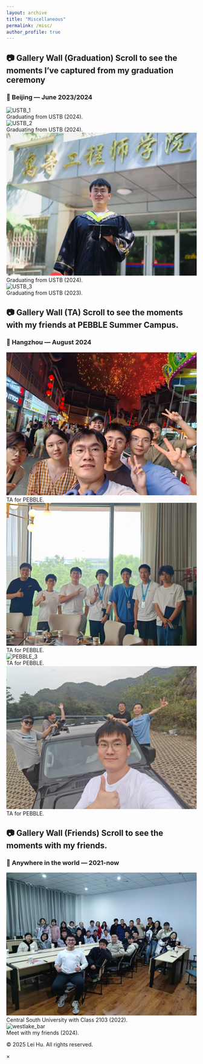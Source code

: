 ```yaml
---
layout: archive
title: "Miscellaneous"
permalink: /misc/
author_profile: true
---
```


<!DOCTYPE html>
<html lang="en">
<head>
  <meta charset="UTF-8" />
  <meta name="viewport" content="width=device-width, initial-scale=1" />
  <link rel="stylesheet" href="misc_style.css" />
</head>

<body>
    <main class="misc-main">
        <div class="misc-container">
          <section class="gallery-wall">
            <h2 class="section-title">
              <span class="emoji">📷</span> <span class="text-glow">Gallery Wall (Graduation)</span>
              <span class="subtitle">Scroll to see the moments I’ve captured from my graduation ceremony</span>
            </h2>
             <!-- -->
             <!-- Photography Section -->
            <div class="album-scroll">
              <div class="album">
                <h3>📍 Beijing — June 2023/2024</h3>
                <div class="photo-collection">
                    <div class="photo-frame">
                        <img src="../images/ustb_graduation_1.png" alt="USTB_1" />
                        <div class="photo-tag">Graduating from USTB (2024).</div>
                      </div>
                      <div class="photo-frame">
                        <img src="../images/ustb_graduation_2.jpg" alt="USTB_2" />
                        <div class="photo-tag">Graduating from USTB (2024).</div>
                      </div>
                      <div class="photo-frame">
                        <img src="../images/ustb_graduation_4.jpg" alt="USTB_4" />
                        <div class="photo-tag">Graduating from USTB (2024).</div>
                      </div>
                      <div class="photo-frame">
                        <img src="../images/ustb_graduation_3.jpg" alt="USTB_3" />
                        <div class="photo-tag">Graduating from USTB (2023).</div>
                      </div>
                </div>
              </div>
              <!-- -->
             <!-- Photography Section -->
              </div>
          </section>
          <!-- Section -->
          <section class="study-table">
            <h2 class="section-title">
                <span class="emoji">📷</span> <span class="text-glow">Gallery Wall (TA)</span>
                <span class="subtitle">Scroll to see the moments with my friends at PEBBLE Summer Campus.</span>
              </h2>
            <div class="note-grid">
               <!-- -->
             <!-- Photography Section -->
            </div>
            <div class="album-scroll">
              <div class="album">
                <h3>📍 Hangzhou — August 2024</h3>
                <div class="photo-collection">
                    <div class="photo-frame">
                        <img src="../images/PEBBLE_2024_1.jpg" alt="PEBBLE_1" />
                        <div class="photo-tag">TA for PEBBLE.</div>
                      </div>
                      <div class="photo-frame">
                        <img src="../images/PEBBLE_2024_2.jpg" alt="PEBBLE_2" />
                        <div class="photo-tag">TA for PEBBLE.</div>
                      </div>
                      <div class="photo-frame">
                        <img src="../images/PEBBLE_2024_3.jpg" alt="PEBBLE_3" />
                        <div class="photo-tag">TA for PEBBLE.</div>
                      </div>
                      <div class="photo-frame">
                        <img src="../images/PEBBLE_2024_4.jpg" alt="PEBBLE_4" />
                        <div class="photo-tag">TA for PEBBLE.</div>
                      </div>
                </div>
              </div>
          </section>
          <!-- Study Notes Section -->
          <section class="study-table">
            <h2 class="section-title">
                <span class="emoji">📷</span> <span class="text-glow">Gallery Wall (Friends)</span>
                <span class="subtitle">Scroll to see the moments with my friends.</span>
              </h2>
            <div class="note-grid">
               <!-- -->
             <!-- Photography Section -->
            </div>
            <div class="album-scroll">
              <div class="album">
                <h3>📍 Anywhere in the world — 2021-now</h3>
                <div class="photo-collection">
                    <div class="photo-frame">
                        <img src="../images/csu_2103.jpg" alt="csu_2103" />
                        <div class="photo-tag">Central South University with Class 2103 (2022).</div>
                      </div>
                    <div class="photo-frame">
                        <img src="../images/westlake_bar.jpg" alt="westlake_bar" />
                        <div class="photo-tag">Meet with my friends (2024).</div>
                      </div>
                </div>
              </div>
          </section>
        </div>
    </main>
    <footer>
        <p>&copy; 2025 Lei Hu. All rights reserved.</p>
    </footer>
    <div id="photo-modal" class="modal">
      <span class="modal-close">&times;</span>
      <img class="modal-content" id="modal-img">
    </div>
    <script src="misc.js"></script>

</body>
</html>